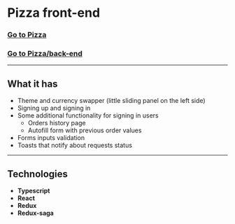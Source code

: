 # Pizza front-end
### [Go to Pizza](https://github.com/EgorKharlamov/pizza)
### [Go to Pizza/back-end](https://github.com/EgorKharlamov/pizza/tree/main/back-end)
___
## What it has
- Theme and currency swapper (little sliding panel on the left side)
- Signing up and signing in
- Some additional functionality for signing in users
  - Orders history page
  - Autofill form with previous order values
- Forms inputs validation
- Toasts that notify about requests status
___
## Technologies
- **Typescript**
- **React**
- **Redux**
- **Redux-saga**
